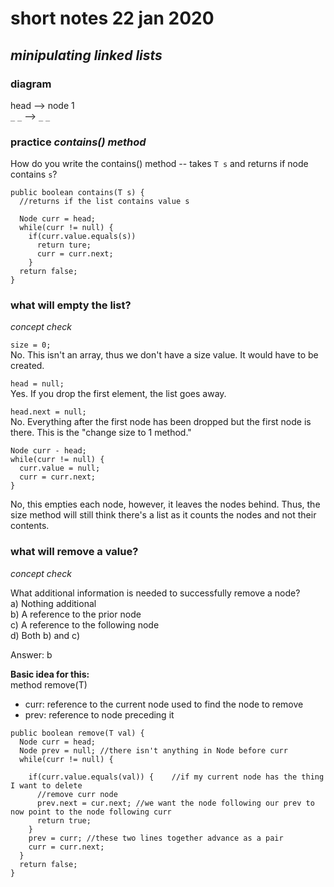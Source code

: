 # short notes 22 jan 2020
## _minipulating linked lists_

### diagram
head --> node 1    
`_` `_` -->  `_` `_`   

### practice _contains() method_
How do you write the contains() method -- takes `T s` and returns if node contains `s`?
```
public boolean contains(T s) {
  //returns if the list contains value s
	
  Node curr = head;
  while(curr != null) {
    if(curr.value.equals(s))
      return ture;
      curr = curr.next;
    }
  return false;
}
```

### what will empty the list?
_concept check_   

`size = 0;`   
No. This isn't an array, thus we don't have a size value.
 It would have to be created.   

`head = null;`   
Yes. If you drop the first element, the list goes away.   

`head.next = null;`   
No. Everything after the first node has been dropped but the first node is there.
 This is the "change size to 1 method."   

```
Node curr - head;
while(curr != null) {
  curr.value = null;
  curr = curr.next;
}
```
No, this empties each node, however, it leaves the nodes behind.
 Thus, the size method will still think there's a list as it counts the nodes and not
 their contents.

### what will remove a value?
_concept check_   

What additional information is needed to successfully remove a node?   
a) Nothing additional   
b) A reference to the prior node   
c) A reference to the following node   
d) Both b) and c)   
   
Answer: b

**Basic idea for this:**   
method remove(T)
- curr: reference to the current node used to find the node to remove
- prev: reference to node preceding it
   
```
public boolean remove(T val) {
  Node curr = head;
  Node prev = null; //there isn't anything in Node before curr
  while(curr != null) {
		
    if(curr.value.equals(val)) {	//if my current node has the thing I want to delete
      //remove curr node
      prev.next = cur.next; //we want the node following our prev to now point to the node following curr
      return true;	
    }
    prev = curr; //these two lines together advance as a pair
    curr = curr.next;
  }
  return false;
}
```
